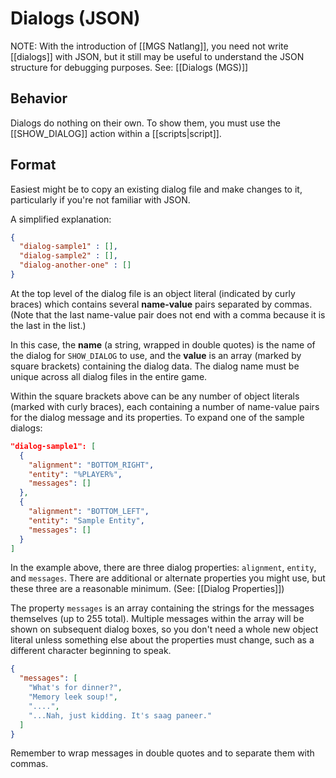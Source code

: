 # Dialogs (JSON)

NOTE: With the introduction of [[MGS Natlang]], you need not write [[dialogs]] with JSON, but it still may be useful to understand the JSON structure for debugging purposes. See: [[Dialogs (MGS)]]

## Behavior

Dialogs do nothing on their own. To show them, you must use the [[SHOW_DIALOG]] action within a [[scripts|script]].

## Format

Easiest might be to copy an existing dialog file and make changes to it, particularly if you're not familiar with JSON.

A simplified explanation:

```json
{
  "dialog-sample1" : [],
  "dialog-sample2" : [],
  "dialog-another-one" : []
}
```

At the top level of the dialog file is an object literal (indicated by curly braces) which contains several **name-value** pairs separated by commas. (Note that the last name-value pair does not end with a comma because it is the last in the list.)

In this case, the **name** (a string, wrapped in double quotes) is the name of the dialog for `SHOW_DIALOG` to use, and the **value** is an array (marked by square brackets) containing the dialog data. The dialog name must be unique across all dialog files in the entire game.

Within the square brackets above can be any number of object literals (marked with curly braces), each containing a number of name-value pairs for the dialog message and its properties. To expand one of the sample dialogs:

```json
"dialog-sample1": [
  {
    "alignment": "BOTTOM_RIGHT",
    "entity": "%PLAYER%",
    "messages": []
  },
  {
    "alignment": "BOTTOM_LEFT",
    "entity": "Sample Entity",
    "messages": []
  }
]
```

In the example above, there are three dialog properties: `alignment`, `entity`, and `messages`. There are additional or alternate properties you might use, but these three are a reasonable minimum. (See: [[Dialog Properties]])

The property `messages` is an array containing the strings for the messages themselves (up to 255 total). Multiple messages within the array will be shown on subsequent dialog boxes, so you don't need a whole new object literal unless something else about the properties must change, such as a different character beginning to speak.

```json
{
  "messages": [
    "What's for dinner?",
    "Memory leek soup!",
    "....",
    "...Nah, just kidding. It's saag paneer."
  ]
}
```

Remember to wrap messages in double quotes and to separate them with commas.
